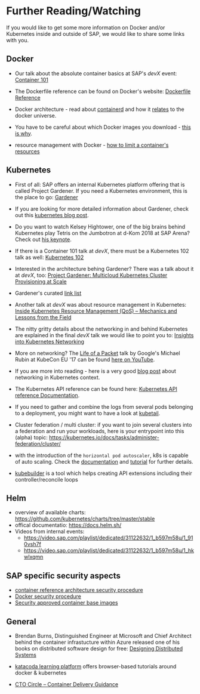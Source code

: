 # Further Reading/Watching

If you would like to get some more information on Docker and/or Kubernetes inside and outside of SAP, we would like to share some links with you.

## Docker

- Our talk about the absolute container basics at SAP's *devX* event: [Container 101](https://video.sap.com/media/t/1_gxz1oox7/84675141)

- The Dockerfile reference can be found on Docker's website: [Dockerfile Reference](https://docs.docker.com/engine/reference/builder/)

- Docker architecture - read about [containerd](https://containerd.io/) and how it [relates](https://hackernoon.com/docker-containerd-standalone-runtimes-heres-what-you-should-know-b834ef155426?gi=c8140ae48de2) to the docker universe.

- You have to be careful about which Docker images you download - [this is why](https://kromtech.com/blog/security-center/cryptojacking-invades-cloud-how-modern-containerization-trend-is-exploited-by-attackers).

- resource management with Docker - [how to limit a container's resources](https://docs.docker.com/config/containers/resource_constraints)

## Kubernetes

- First of all: SAP offers an internal Kubernetes platform offering that is called Project Gardener. If you need a Kubernetes environment, this is the place to go: [Gardener](https://github.wdf.sap.corp/pages/kubernetes/gardener/)

- If you are looking for more detailed information about Gardener, check out this [kubernetes blog post](https://kubernetes.io/blog/2018/05/17/gardener/).

- Do you want to watch Kelsey Hightower, one of the big brains behind Kubernetes play Tetris on the Jumbotron at d-Kom 2018 at SAP Arena? Check out [his keynote](https://broadcast.co.sap.com/event/dkom/2018#!video%2F18106).

- If there is a Container 101 talk at *devX*, there must be a Kubernetes 102 talk as well: [Kubernetes 102](https://video.sap.com/media/t/1_64gue1c2/84675141)

- Interested in the architecture behing Gardener? There was a talk about it at *devX*, too:
[Project Gardener: Multicloud Kubernetes Cluster Provisioning at Scale](https://video.sap.com/media/t/1_9ifoaxbx/84675141)

- Gardener's curated [link list](https://github.wdf.sap.corp/pages/kubernetes/gardener/doc/2017/01/16/howto-curated-links.html)

- Another talk at *devX* was about resource management in Kubernetes:
[Inside Kubernetes Resource Management (QoS) – Mechanics and Lessons from the Field](https://video.sap.com/media/t/1_hcnybwp9/84675141)

- The nitty gritty details about the networking in and behind Kubernetes are explained in the final *devX* talk we would like to point you to: [Insights into Kubernetes Networking](https://video.sap.com/media/t/1_8fawa5io/84675141)

- More on networking? The [Life of a Packet](https://www.youtube.com/watch?v=0Omvgd7Hg1I) talk by Google's Michael Rubin at KubeCon EU '17 can be found [here on YouTube](https://www.youtube.com/watch?v=0Omvgd7Hg1I).

- If you are more into reading - here is a very good [blog post](https://sookocheff.com/post/kubernetes/understanding-kubernetes-networking-model/) about networking in Kubernetes context.

- The Kubernetes API reference can be found here: [Kubernetes API reference Documentation](https://kubernetes.io/docs/reference/).

- If you need to gather and combine the logs from several pods belonging to a deployment, you might want to have a look at [kubetail](https://github.com/johanhaleby/kubetail).

- Cluster federation / multi cluster: if you want to join several clusters into a federation and run your workloads, here is your entrypoint into this (alpha) topic: https://kubernetes.io/docs/tasks/administer-federation/cluster/

- with the introduction of the `horizontal pod autoscaler`, k8s is capable of auto scaling. Check the [documentation](https://kubernetes.io/docs/tasks/run-application/horizontal-pod-autoscale/) and [tutorial](https://kubernetes.io/docs/tasks/run-application/horizontal-pod-autoscale-walkthrough/) for further details.

- [kubebuilder](https://github.com/kubernetes-sigs/kubebuilder) is a tool which helps creating API extensions including their controller/reconcile loops

## Helm
- overview of available charts: https://github.com/kubernetes/charts/tree/master/stable
- offical documentatio: https://docs.helm.sh/
- Videos from internal events:
  - https://video.sap.com/playlist/dedicated/31122632/1_b597m58u/1_910vsh7f
  - https://video.sap.com/playlist/dedicated/31122632/1_b597m58u/1_hkwlxqmn

## SAP specific security aspects
- [container reference architecture security procedure](https://wiki.wdf.sap.corp/wiki/x/HkxOcQ)
- [Docker security procedure](https://wiki.wdf.sap.corp/wiki/x/Uk8GcQ)
- [Security approved container base images](https://wiki.wdf.sap.corp/wiki/x/UYYRd)

## General

- Brendan Burns, Distinguished Engineer at Microsoft and Chief Architect behind the container infrastucture within Azure released one of his books on distributed software design for free: [Designing Distributed Systems](https://azure.microsoft.com/en-us/resources/designing-distributed-systems/)

- [katacoda learning platform](https://www.katacoda.com/learn) offers browser-based tutorials around docker & kubernetes  

- [CTO Circle – Container Delivery Guidance](https://sap.sharepoint.com/sites/60001485/Shared%20Documents/01_Communication/CTO%20Circle%20%26%20Technology%20Board%20Meetings/CTO%20Circle/Container%20Delivery_RELEASED.pdf?csf=1&e=THkcxG)
